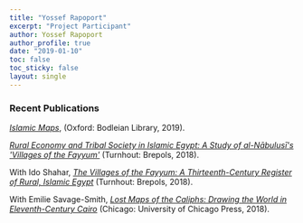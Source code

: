 ```yaml
---
title: "Yossef Rapoport"
excerpt: "Project Participant"
author: Yossef Rapoport
author_profile: true
date: "2019-01-10"
toc: false
toc_sticky: false
layout: single
---
```


### Recent Publications

[*Islamic Maps*](https://bodleianshop.co.uk/products/islamic-maps), (Oxford: Bodleian Library, 2019).

[*Rural Economy and Tribal Society in Islamic Egypt: A Study of al-Nābulusī's 'Villages of the* *Fayyum'*](https://www.brepols.net/Pages/ShowProduct.aspx?prod_id=IS-9782503575186-1) (Turnhout: Brepols, 2018).

With Ido Shahar, [*The Villages of the Fayyum: A Thirteenth-Century Register of Rural, Islamic Egypt*](https//www.brepols.net/Pages/ShowProduct.aspx?prod_id=IS-9782503542775-1) (Turnhout: Brepols, 2018).

With Emilie Savage-Smith, [*Lost Maps of the Caliphs: Drawing the World in Eleventh-Century Cairo*](https://press.uchicago.edu/ucp/books/book/chicago/L/bo28179104.html) (Chicago: University of Chicago Press, 2018).

